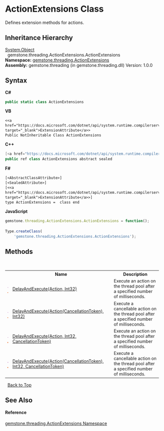 # ActionExtensions Class
 

Defines extension methods for actions.


## Inheritance Hierarchy
<a href="https://docs.microsoft.com/dotnet/api/system.object" target="_blank">System.Object</a><br />&nbsp;&nbsp;gemstone.threading.ActionExtensions.ActionExtensions<br />
**Namespace:**&nbsp;<a href="ff28f407-ec7a-10fd-c9b7-f14d72c9cc63">gemstone.threading.ActionExtensions</a><br />**Assembly:**&nbsp;gemstone.threading (in gemstone.threading.dll) Version: 1.0.0

## Syntax

**C#**<br />
``` C#
public static class ActionExtensions
```

**VB**<br />
``` VB
<<a href="https://docs.microsoft.com/dotnet/api/system.runtime.compilerservices.extensionattribute" target="_blank">ExtensionAttribute</a>>
Public NotInheritable Class ActionExtensions
```

**C++**<br />
``` C++
[<a href="https://docs.microsoft.com/dotnet/api/system.runtime.compilerservices.extensionattribute" target="_blank">ExtensionAttribute</a>]
public ref class ActionExtensions abstract sealed
```

**F#**<br />
``` F#
[<AbstractClassAttribute>]
[<SealedAttribute>]
[<<a href="https://docs.microsoft.com/dotnet/api/system.runtime.compilerservices.extensionattribute" target="_blank">ExtensionAttribute</a>>]
type ActionExtensions =  class end
```

**JavaScript**<br />
``` JavaScript
gemstone.threading.ActionExtensions.ActionExtensions = function();

Type.createClass(
	'gemstone.threading.ActionExtensions.ActionExtensions');
```


## Methods
&nbsp;<table><tr><th></th><th>Name</th><th>Description</th></tr><tr><td>![Public method](media/pubmethod.gif "Public method")![Static member](media/static.gif "Static member")</td><td><a href="28fdbd10-f184-61c2-728b-074c34d3b5b0">DelayAndExecute(Action, Int32)</a></td><td>
Execute an action on the thread pool after a specified number of milliseconds.</td></tr><tr><td>![Public method](media/pubmethod.gif "Public method")![Static member](media/static.gif "Static member")</td><td><a href="768ba1e5-b0d3-d91b-3460-aaf7c09429da">DelayAndExecute(Action(CancellationToken), Int32)</a></td><td>
Execute a cancellable action on the thread pool after a specified number of milliseconds.</td></tr><tr><td>![Public method](media/pubmethod.gif "Public method")![Static member](media/static.gif "Static member")</td><td><a href="92b38dc9-002e-ef93-c844-a978f7dd5f6c">DelayAndExecute(Action, Int32, CancellationToken)</a></td><td>
Execute an action on the thread pool after a specified number of milliseconds.</td></tr><tr><td>![Public method](media/pubmethod.gif "Public method")![Static member](media/static.gif "Static member")</td><td><a href="70b0fc4d-2ccf-58fa-599c-98ab5eed47e4">DelayAndExecute(Action(CancellationToken), Int32, CancellationToken)</a></td><td>
Execute a cancellable action on the thread pool after a specified number of milliseconds.</td></tr></table>&nbsp;
<a href="#actionextensions-class">Back to Top</a>

## See Also


#### Reference
<a href="ff28f407-ec7a-10fd-c9b7-f14d72c9cc63">gemstone.threading.ActionExtensions Namespace</a><br />